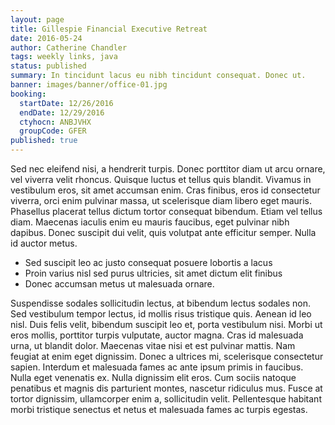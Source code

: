 ```yaml
---
layout: page
title: Gillespie Financial Executive Retreat
date: 2016-05-24
author: Catherine Chandler
tags: weekly links, java
status: published
summary: In tincidunt lacus eu nibh tincidunt consequat. Donec ut.
banner: images/banner/office-01.jpg
booking:
  startDate: 12/26/2016
  endDate: 12/29/2016
  ctyhocn: ANBJVHX
  groupCode: GFER
published: true
---
```

Sed nec eleifend nisi, a hendrerit turpis. Donec porttitor diam ut arcu ornare, vel viverra velit rhoncus. Quisque luctus et tellus quis blandit. Vivamus in vestibulum eros, sit amet accumsan enim. Cras finibus, eros id consectetur viverra, orci enim pulvinar massa, ut scelerisque diam libero eget mauris. Phasellus placerat tellus dictum tortor consequat bibendum. Etiam vel tellus diam. Maecenas iaculis enim eu mauris faucibus, eget pulvinar nibh dapibus. Donec suscipit dui velit, quis volutpat ante efficitur semper. Nulla id auctor metus.

* Sed suscipit leo ac justo consequat posuere lobortis a lacus
* Proin varius nisl sed purus ultricies, sit amet dictum elit finibus
* Donec accumsan metus ut malesuada ornare.

Suspendisse sodales sollicitudin lectus, at bibendum lectus sodales non. Sed vestibulum tempor lectus, id mollis risus tristique quis. Aenean id leo nisl. Duis felis velit, bibendum suscipit leo et, porta vestibulum nisi. Morbi ut eros mollis, porttitor turpis vulputate, auctor magna. Cras id malesuada urna, ut blandit dolor. Maecenas vitae nisi et est pulvinar mattis. Nam feugiat at enim eget dignissim. Donec a ultrices mi, scelerisque consectetur sapien. Interdum et malesuada fames ac ante ipsum primis in faucibus. Nulla eget venenatis ex. Nulla dignissim elit eros. Cum sociis natoque penatibus et magnis dis parturient montes, nascetur ridiculus mus. Fusce at tortor dignissim, ullamcorper enim a, sollicitudin velit. Pellentesque habitant morbi tristique senectus et netus et malesuada fames ac turpis egestas.
